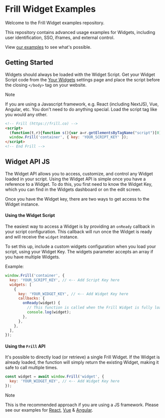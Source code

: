 # Frill Widget Examples

Welcome to the Frill Widget examples repository.

This repository contains advanced usage examples for Widgets, including user identification, SSO, iframes, and external control.

View [our examples](./examples) to see what's possible.

## Getting Started

Widgets should always be loaded with the Widget Script. Get your Widget Script code from the [Your Widgets](https://app.frill.co/settings/company/widget) settings page and place the script before the closing `</body>` tag on your website.

> [!NOTE]
> If you are using a Javascript framework, e.g. React (including NextJS), Vue, Angular, etc. You don't need to do anything special. Load the script tag like you would any other.

```html
<!-- Frill (https://frill.co) -->
<script>
  (function(t,r){function s(){var a=r.getElementsByTagName("script")[0],e=r.createElement("script");e.type="text/javascript",e.async=!0,e.src="https://widget.frill.co/v2/container.js",a.parentNode.insertBefore(e,a)}if(!t.Frill){var f=0,i={};t.Frill=function(e,o){var n,l=f++,c=new Promise(function(v,d){i[l]={params:[e,o],resolve(p){n=p,v(p)},reject:d}});return c.destroy=function(){delete i[l],n&&n.destroy()},c},t.Frill.q=i}r.readyState==="complete"||r.readyState==="interactive"?s():r.addEventListener("DOMContentLoaded",s)})(window,document);
  window.Frill('container', { key: 'YOUR_SCRIPT_KEY' });
</script>
<!-- End Frill -->
```

## Widget API JS

The Widget API allows you to access, customize, and control any Widget loaded in your script. Using the Widget API is simple once you have a reference to a Widget. To do this, you first need to know the Widget Key, which you can find in the Widgets dashboard or on the edit screen.

Once you have the Widget key, there are two ways to get access to the Widget instance.

#### Using the Widget Script

The easiest way to access a Widget is by providing an `onReady` callback in your script configuration. This callback will run once the Widget is ready and will receive the `widget` instance.

To set this up, include a custom widgets configuration when you load your script, using your Widget Key. The widgets parameter accepts an array if you have multiple Widgets.

Example:
```js
window.Frill('container', {
  key: 'YOUR_SCRIPT_KEY', // <-- Add Script Key here
  widgets: [
    {
      key: 'YOUR_WIDGET_KEY', // <-- Add Widget Key here
      callbacks: {
        onReady(widget) {
          // This function is called when the Frill Widget is fully loaded and ready for use
          console.log(widget);
        },
      },
    },
  ],
});
```

#### Using the `Frill` API

It's possible to directly load (or retrieve) a single Frill Widget. If the Widget is already loaded, the function will simply return the existing Widget, making it safe to call multiple times.

```js
const widget = await window.Frill('widget', {
  key: 'YOUR_WIDGET_KEY', // <-- Add Widget Key here
});
```

> [!NOTE]
> This is the recommended approach if you are using a JS framework. Please see our examples for [React](./react), [Vue](./vue) & [Angular](./angular). 


